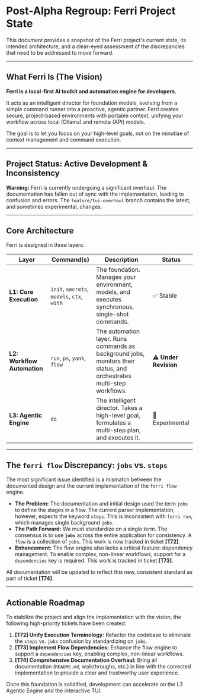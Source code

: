 # Post-Alpha Regroup: Ferri Project State

This document provides a snapshot of the Ferri project's current state, its intended architecture, and a clear-eyed assessment of the discrepancies that need to be addressed to move forward.

---

## What Ferri Is (The Vision)

**Ferri is a local-first AI toolkit and automation engine for developers.**

It acts as an intelligent director for foundation models, evolving from a simple command runner into a proactive, agentic partner. Ferri creates secure, project-based environments with portable context, unifying your workflow across local (Ollama) and remote (API) models.

The goal is to let you focus on your high-level goals, not on the minutiae of context management and command execution.

---

## Project Status: Active Development & Inconsistency

**Warning:** Ferri is currently undergoing a significant overhaul. The documentation has fallen out of sync with the implementation, leading to confusion and errors. The `feature/tui-overhaul` branch contains the latest, and sometimes experimental, changes.

---

## Core Architecture

Ferri is designed in three layers:

| Layer | Command(s) | Description | Status |
|---|---|---|---|
| **L1: Core Execution** | `init`, `secrets`, `models`, `ctx`, `with` | The foundation. Manages your environment, models, and executes synchronous, single-shot commands. | ✅ Stable |
| **L2: Workflow Automation** | `run`, `ps`, `yank`, `flow` | The automation layer. Runs commands as background jobs, monitors their status, and orchestrates multi-step workflows. | ⚠️ **Under Revision** |
| **L3: Agentic Engine** | `do` | The intelligent director. Takes a high-level goal, formulates a multi-step plan, and executes it. | 🚧 Experimental |

---

## The `ferri flow` Discrepancy: `jobs` vs. `steps`

The most significant issue identified is a mismatch between the documented design and the current implementation of the `ferri flow` engine.

*   **The Problem:** The documentation and initial design used the term `jobs` to define the stages in a flow. The current parser implementation, however, expects the keyword `steps`. This is inconsistent with `ferri run`, which manages single background `jobs`.
*   **The Path Forward:** We must standardize on a single term. The consensus is to use **`jobs`** across the entire application for consistency. A `flow` is a collection of `jobs`. This work is now tracked in ticket **[T72]**.
*   **Enhancement:** The flow engine also lacks a critical feature: dependency management. To enable complex, non-linear workflows, support for a `dependencies` key is required. This work is tracked in ticket **[T73]**.

All documentation will be updated to reflect this new, consistent standard as part of ticket **[T74]**.

---

## Actionable Roadmap

To stabilize the project and align the implementation with the vision, the following high-priority tickets have been created:

1.  **[T72] Unify Execution Terminology:** Refactor the codebase to eliminate the `steps` vs. `jobs` confusion by standardizing on `jobs`.
2.  **[T73] Implement Flow Dependencies:** Enhance the flow engine to support a `dependencies` key, enabling complex, non-linear workflows.
3.  **[T74] Comprehensive Documentation Overhaul:** Bring all documentation (`README.md`, walkthroughs, etc.) in line with the corrected implementation to provide a clear and trustworthy user experience.

Once this foundation is solidified, development can accelerate on the L3 Agentic Engine and the interactive TUI.
